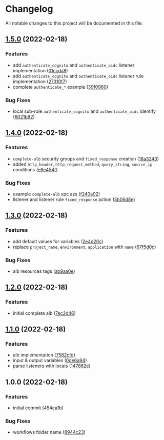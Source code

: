 # Changelog

All notable changes to this project will be documented in this file.

## [1.5.0](https://github.com/edelwud/terrafrom-aws-alb/compare/v1.4.0...v1.5.0) (2022-02-18)


### Features

* add `authenticate_cognito` and `authenticate_oidc` listener implementation ([01ccda8](https://github.com/edelwud/terrafrom-aws-alb/commit/01ccda8a72b9791e790cad734d4dc42504952630))
* add `authenticate_cognito` and `authenticate_oidc` listener rule implementation ([27310f7](https://github.com/edelwud/terrafrom-aws-alb/commit/27310f75415f22f9e4b4260c8b7935beb244ef5f))
* complete `authenticate_*` example ([39f0960](https://github.com/edelwud/terrafrom-aws-alb/commit/39f0960edafc38a42d7e671c46aadd942a9ad71c))


### Bug Fixes

* local sub-rule `authenticate_cognito` and `authenticate_oidc` identify ([6021b92](https://github.com/edelwud/terrafrom-aws-alb/commit/6021b92016578e073a8755ba7902ef9c8f1854f8))

## [1.4.0](https://github.com/edelwud/terrafrom-aws-alb/compare/v1.3.0...v1.4.0) (2022-02-18)


### Features

* `complete-alb` security groups and `fixed_response` creation ([18a3243](https://github.com/edelwud/terrafrom-aws-alb/commit/18a32433cdf817f91d2f9d4a1cc57e6c0bc1da1c))
* added `http_header`, `http_request_method`, `query_string`, `source_ip` conditions ([e6e454f](https://github.com/edelwud/terrafrom-aws-alb/commit/e6e454fc79c09e93ae17288837fff1d6b8538b84))


### Bug Fixes

* example `complete-alb` vpc azs ([f240a02](https://github.com/edelwud/terrafrom-aws-alb/commit/f240a02671a8f6b24457cde7797d759ec4d08e92))
* listener and listener rule `fixed_response` action ([5b06d8e](https://github.com/edelwud/terrafrom-aws-alb/commit/5b06d8e720ec21019106d68dd1117ff1c59d29c1))

## [1.3.0](https://github.com/edelwud/terrafrom-aws-alb/compare/v1.2.0...v1.3.0) (2022-02-18)


### Features

* add default values for variables ([2e4d20c](https://github.com/edelwud/terrafrom-aws-alb/commit/2e4d20c4750fe23e5bab11dd785073d2aef17956))
* replace `project_name`, `environment`, `application` with `name` ([67f5d0c](https://github.com/edelwud/terrafrom-aws-alb/commit/67f5d0c47b02a1977508abac45db5deb79d7cdda))


### Bug Fixes

* alb resources tags ([ab9aa0e](https://github.com/edelwud/terrafrom-aws-alb/commit/ab9aa0e8977c127beb0c587397cbc14a27521e2d))

## [1.2.0](https://github.com/edelwud/terrafrom-aws-alb/compare/v1.1.0...v1.2.0) (2022-02-18)


### Features

* initial complete alb ([7ec2d46](https://github.com/edelwud/terrafrom-aws-alb/commit/7ec2d46f239b9fd534580d5a8fa53ff9e8f05e99))

## [1.1.0](https://github.com/edelwud/terrafrom-aws-alb/compare/v1.0.0...v1.1.0) (2022-02-18)


### Features

* alb implementation ([7582cfd](https://github.com/edelwud/terrafrom-aws-alb/commit/7582cfd452cfca9a850a666deb8458ac12ed509e))
* input & output variables ([0de6a94](https://github.com/edelwud/terrafrom-aws-alb/commit/0de6a9400b5c72573cc6eb24cf2f236634fcad1a))
* parse listeners with locals ([147862e](https://github.com/edelwud/terrafrom-aws-alb/commit/147862ed371d9dc21cbf9c29dacf1e599162bdd1))

## 1.0.0 (2022-02-18)


### Features

* initial commit ([454ca1b](https://github.com/edelwud/terrafrom-aws-alb/commit/454ca1b702fb81cc4f31d3581415a1d61f144f73))


### Bug Fixes

* workflows folder name ([8944c23](https://github.com/edelwud/terrafrom-aws-alb/commit/8944c23738e94d0b085fb7151193fd76282e85f6))
